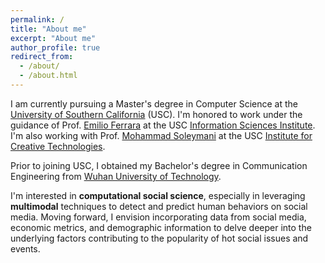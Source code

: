 ```yaml
---
permalink: /
title: "About me"
excerpt: "About me"
author_profile: true
redirect_from: 
  - /about/
  - /about.html
---
```


I am currently pursuing a Master's degree in Computer Science at the [University of Southern California]('http://www.usc.edu') (USC). I'm honored to work under the guidance of Prof. [Emilio Ferrara]('http://www.emilio.ferrara.name') at the USC [Information Sciences Institute]('http://www.isi.edu'). I'm also working with Prof. [Mohammad Soleymani]('https://people.ict.usc.edu/~soleymani/') at the USC [Institute for Creative Technologies]('https://ict.usc.edu').

Prior to joining USC, I obtained my Bachelor's degree in Communication Engineering from [Wuhan University of Technology]('http://english.whut.edu.cn'). 

I'm interested in **computational social science**, especially in leveraging **multimodal** techniques to detect and predict human behaviors on social media. Moving forward, I envision incorporating data from social media, economic metrics, and demographic information to delve deeper into the underlying factors contributing to the popularity of hot social issues and events.